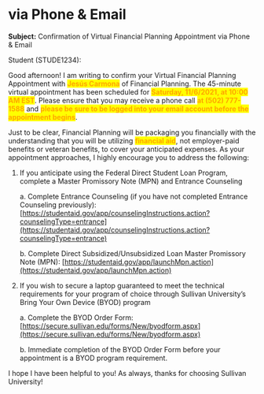 # via Phone & Email

**Subject:** Confirmation of Virtual Financial Planning Appointment via Phone & Email

Student (STUDE1234):

Good afternoon!  I am writing to confirm your Virtual Financial Planning Appointment with <mark style="color:orange;">**Jesús Carmona**</mark> of Financial Planning.  The 45-minute virtual appointment has been scheduled for <mark style="color:orange;">**Saturday, 11/6/2021, at 10:00 AM EST**</mark>.  Please ensure that you may receive a phone call <mark style="color:orange;">**at (502) 777-1588**</mark> and <mark style="color:orange;">**please be sure to be logged into your email account before the appointment begins**</mark>.

Just to be clear, Financial Planning will be packaging you financially with the understanding that you will be utilizing <mark style="color:orange;">**financial aid**</mark>, not employer-paid benefits or veteran benefits, to cover your anticipated expenses.  As your appointment approaches, I highly encourage you to address the following:

1.  If you anticipate using the Federal Direct Student Loan Program, complete a Master Promissory Note (MPN) and Entrance Counseling

    a. Complete Entrance Counseling (if you have not completed Entrance Counseling previously): [https://studentaid.gov/app/counselingInstructions.action?counselingType=entrance](https://studentaid.gov/app/counselingInstructions.action?counselingType=entrance)

    b. Complete Direct Subsidized/Unsubsidized Loan Master Promissory Note (MPN): [https://studentaid.gov/app/launchMpn.action](https://studentaid.gov/app/launchMpn.action)
2.  If you wish to secure a laptop guaranteed to meet the technical requirements for your program of choice through Sullivan University’s Bring Your Own Device (BYOD) program

    a. Complete the BYOD Order Form: [https://secure.sullivan.edu/forms/New/byodform.aspx](https://secure.sullivan.edu/forms/New/byodform.aspx)

    b. Immediate completion of the BYOD Order Form before your appointment is a BYOD program requirement.

I hope I have been helpful to you!  As always, thanks for choosing Sullivan University!
